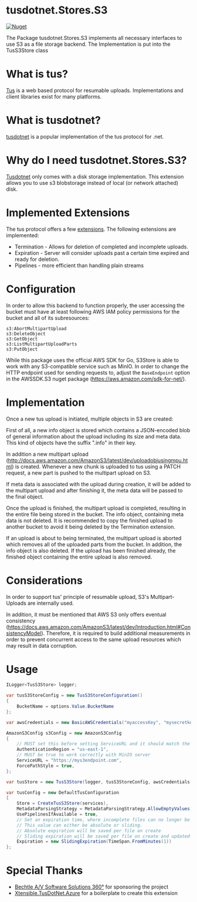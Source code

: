 # tusdotnet.Stores.S3

[![Nuget](https://img.shields.io/nuget/v/tusdotnet.Stores.S3)](https://www.nuget.org/packages/tusdotnet.Stores.S3)

The Package tusdotnet.Stores.S3 implements all necessary interfaces to use S3 as a file storage backend.
The Implementation is put into the TusS3Store class

# What is tus?
[Tus](https://tus.io/) is a web based protocol for resumable uploads.  Implementations and client libraries exist for many platforms.

# What is tusdotnet?
[tusdotnet](https://github.com/tusdotnet/tusdotnet) is a popular implementation of the tus protocol for .net.

# Why do I need tusdotnet.Stores.S3?
[Tusdotnet](https://github.com/tusdotnet/tusdotnet) only comes with a disk storage implementation.  This extension allows you to use s3 blobstorage instead of local (or network attached) disk.

# Implemented Extensions
The tus protocol offers a few [extensions](https://tus.io/protocols/resumable-upload.html#protocol-extensions).  The following extensions are implemented:
* Termination - Allows for deletion of completed and incomplete uploads.
* Expiration - Server will consider uploads past a certain time expired and ready for deletion.
* Pipelines - more efficient than handling plain streams   
      
# Configuration

In order to allow this backend to function properly, the user accessing the
bucket must have at least following AWS IAM policy permissions for the
bucket and all of its subresources:

```text
s3:AbortMultipartUpload
s3:DeleteObject
s3:GetObject
s3:ListMultipartUploadParts
s3:PutObject
```

While this package uses the official AWS SDK for Go, S3Store is able
to work with any S3-compatible service such as MinIO. In order to change
the HTTP endpoint used for sending requests to, adjust the `BaseEndpoint`
option in the AWSSDK.S3 nuget package (https://aws.amazon.com/sdk-for-net/).

# Implementation

Once a new tus upload is initiated, multiple objects in S3 are created:

First of all, a new info object is stored which contains a JSON-encoded blob
of general information about the upload including its size and meta data.
This kind of objects have the suffix ".info" in their key.

In addition a new multipart upload (http://docs.aws.amazon.com/AmazonS3/latest/dev/uploadobjusingmpu.html) is
created. Whenever a new chunk is uploaded to tus using a PATCH request, a
new part is pushed to the multipart upload on S3.

If meta data is associated with the upload during creation, it will be added
to the multipart upload and after finishing it, the meta data will be passed
to the final object.

Once the upload is finished, the multipart upload is completed, resulting in
the entire file being stored in the bucket. The info object, containing
meta data is not deleted. It is recommended to copy the finished upload to
another bucket to avoid it being deleted by the Termination extension.

If an upload is about to being terminated, the multipart upload is aborted
which removes all of the uploaded parts from the bucket. In addition, the
info object is also deleted. If the upload has been finished already, the
finished object containing the entire upload is also removed.

# Considerations

In order to support tus' principle of resumable upload, S3's Multipart-Uploads
are internally used.

In addition, it must be mentioned that AWS S3 only offers eventual
consistency (https://docs.aws.amazon.com/AmazonS3/latest/dev/Introduction.html#ConsistencyModel).
Therefore, it is required to build additional measurements in order to
prevent concurrent access to the same upload resources which may result in
data corruption.

# Usage

```csharp
ILogger<TusS3Store> logger;

var tusS3StoreConfig = new TusS3StoreConfiguration()
{
    BucketName = options.Value.BucketName
};

var awsCredentials = new BasicAWSCredentials("myaccessKey", "mysecretkey");

AmazonS3Config s3Config = new AmazonS3Config
{
    // MUST set this before setting ServiceURL and it should match the `MINIO_REGION` environment variable
    AuthenticationRegion = "us-east-1",
    // MUST be true to work correctly with MinIO server
    ServiceURL = "https://mys3endpoint.com",
    ForcePathStyle = true,
};

var tusStore = new TusS3Store(logger, tusS3StoreConfig, awsCredentials, s3Config);

var tusConfig = new DefaultTusConfiguration
{
    Store = CreateTusS3Store(services),
    MetadataParsingStrategy = MetadataParsingStrategy.AllowEmptyValues,
    UsePipelinesIfAvailable = true,
    // Set an expiration time, where incomplete files can no longer be updated.
    // This value can either be absolute or sliding.
    // Absolute expiration will be saved per file on create
    // Sliding expiration will be saved per file on create and updated on each patch/update.
    Expiration = new SlidingExpiration(TimeSpan.FromMinutes(1))
};

```

# Special Thanks
- [Bechtle A/V Software Solutions 360°](https://av360.io/) for sponsoring the project
- [Xtensible.TusDotNet.Azure](https://github.com/giometrix/Xtensible.TusDotNet.Azure) for a boilerplate to create this extension
